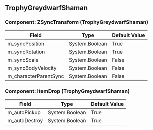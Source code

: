 ## TrophyGreydwarfShaman

### Component: ZSyncTransform (TrophyGreydwarfShaman)

|Field|Type|Default Value|
|---|---|---|
|m_syncPosition|System.Boolean|True|
|m_syncRotation|System.Boolean|True|
|m_syncScale|System.Boolean|False|
|m_syncBodyVelocity|System.Boolean|False|
|m_characterParentSync|System.Boolean|False|

### Component: ItemDrop (TrophyGreydwarfShaman)

|Field|Type|Default Value|
|---|---|---|
|m_autoPickup|System.Boolean|True|
|m_autoDestroy|System.Boolean|True|

